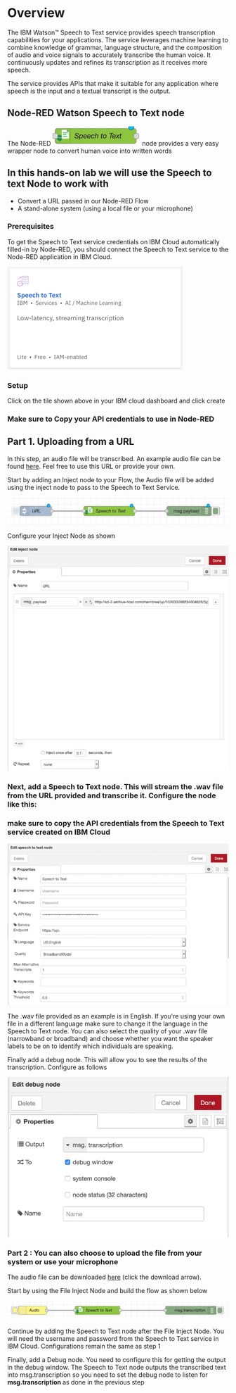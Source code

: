 
# Overview 

The IBM Watson™ Speech to Text service provides speech transcription capabilities for your applications. The service leverages machine learning to combine knowledge of grammar, language structure, and the composition of audio and voice signals to accurately transcribe the human voice. It continuously updates and refines its transcription as it receives more speech.

The service provides APIs that make it suitable for any application where speech is the input and a textual transcript is the output.

## Node-RED Watson Speech to Text node
The Node-RED ![`STT`](Images/Speechnode.png) node provides a very easy wrapper node to convert human voice into written words


## In this hands-on lab we will use the Speech to text Node to work with 
- Convert a URL passed in our Node-RED Flow
-  A stand-alone system (using a local file or your microphone)


### Prerequisites
To get the Speech to Text service credentials on IBM Cloud automatically filled-in by Node-RED, you should connect the Speech to Text service to the Node-RED application in IBM Cloud.

![STT Service](Images/Speech.png)

### Setup 

Click on the tile shown above in your IBM cloud dashboard and click create 

### Make sure to Copy your API credentials to use in Node-RED

## Part 1. Uploading from a URL 

In this step, an audio file will be transcribed. An example audio file can be found [here](http://sd-2.archive-host.com/membres/up/102033098234604628/SpaceShuttle.wav). Feel free to use this URL or provide your own.

Start by adding an Inject node to your Flow, the Audio file will be added using the inject node to pass to the Speech to Text Service. 

![](Images/sttflow.png)

Configure your Inject Node as shown 

![](Images/sttinject.png)


### Next, add a Speech to Text node. This will stream the .wav file from the URL provided and transcribe it. Configure the node like this:

### make sure to copy the API credentials from the Speech to Text service created on IBM Cloud


![](Images/stt.png)


The .wav file provided as an example is in English. If you're using your own file in a different language make sure to change it the language in the Speech to Text node. You can also select the quality of your .wav file (narrowband or broadband) and choose whether you want the speaker labels to be on to identify which individuals are speaking.

Finally add a debug node. This will allow you to see the results of the transcription. Configure as follows 

![](Images/sttdebug.png)


### Part 2 : You can also choose to upload the file from your system or use your microphone

The audio file can be downloaded [here](http://sd-2.archive-host.com/membres/up/102033098234604628/SpaceShuttle.wav) (click the download arrow).

Start by using the File Inject Node and build the flow as shown below 


![](Images/fileinject.png)


Continue by adding the Speech to Text node after the File Inject Node. You will need the username and password from the Speech to Text service in IBM Cloud. Configurations remain the same as step 1 

Finally, add a Debug node. You need to configure this for getting the output in the debug window. The Speech to Text node outputs the transcribed text into msg.transcription so you need to set the debug node to listen for <b> msg.transcription </b> as done in the previous step 






